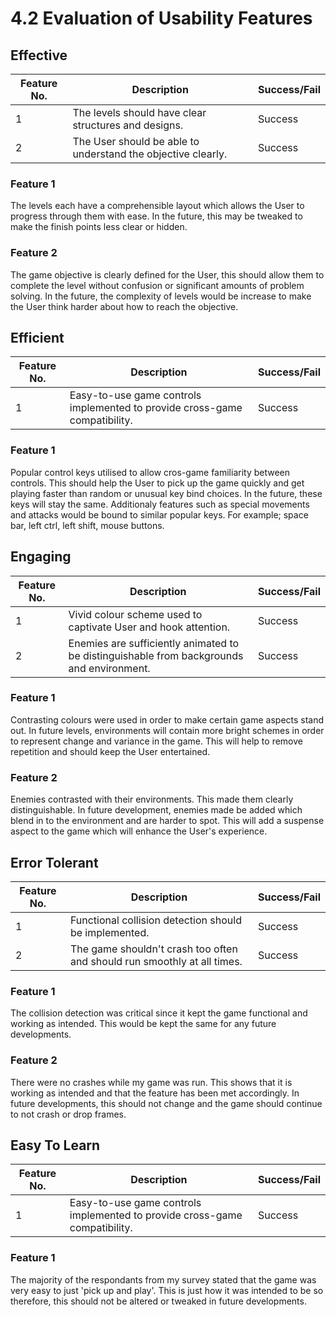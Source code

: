 # 4.2 Evaluation of Usability Features

## Effective

| Feature No. | Description                                                  | Success/Fail |
| ----------- | ------------------------------------------------------------ | ------------ |
| 1           | The levels should have clear structures and designs.         | Success      |
| 2           | The User should be able to understand the objective clearly. | Success      |



### Feature 1

The levels each have a comprehensible layout which allows the User to progress through them with ease. In the future, this may be tweaked to make the finish points less clear or hidden.

### Feature 2

The game objective is clearly defined for the User, this should allow them to complete the level without confusion or significant amounts of problem solving. In the future, the complexity of levels would be increase to make the User think harder about how to reach the objective.



## Efficient

| Feature No. | Description                                                                | Success/Fail |
| ----------- | -------------------------------------------------------------------------- | ------------ |
| 1           | Easy-to-use game controls implemented to provide cross-game compatibility. | Success      |



### Feature 1

Popular control keys utilised to allow cros-game familiarity between controls. This should help the User to pick up the game quickly and get playing faster than random or unusual key bind choices. In the future, these keys will stay the same. Additionaly features such as special movements and attacks would be bound to similar popular keys. For example; space bar, left ctrl, left shift, mouse buttons.



## Engaging

| Feature No. | Description                                                                               | Success/Fail |
| ----------- | ----------------------------------------------------------------------------------------- | ------------ |
| 1           | Vivid colour scheme used to captivate User and hook attention.                            | Success      |
| 2           | Enemies are sufficiently animated to be distinguishable from backgrounds and environment. | Success      |



### Feature 1

Contrasting colours were used in order to make certain game aspects stand out. In future levels, environments will contain more bright schemes in order to represent change and variance in the game. This will help to remove repetition and should keep the User entertained.

### Feature 2

Enemies contrasted with their environments. This made them clearly distinguishable. In future development, enemies made be added which blend in to the environment and are harder to spot. This will add a suspense aspect to the game which will enhance the User's experience.



## Error Tolerant

| Feature No. | Description                                                              | Success/Fail |
| ----------- | ------------------------------------------------------------------------ | ------------ |
| 1           | Functional collision detection should be implemented.                    | Success      |
| 2           | The game shouldn't crash too often and should run smoothly at all times. | Success      |

### Feature 1

The collision detection was critical since it kept the game functional and working as intended. This would be kept the same for any future developments.

### Feature 2

There were no crashes while my game was run. This shows that it is working as intended and that the feature has been met accordingly. In future developments, this should not change and the game should continue to not crash or drop frames.



## Easy To Learn

| Feature No. | Description                                                                | Success/Fail |
| ----------- | -------------------------------------------------------------------------- | ------------ |
| 1           | Easy-to-use game controls implemented to provide cross-game compatibility. | Success      |

### Feature 1

The majority of the respondants from my survey stated that the game was very easy to just 'pick up and play'. This is just how it was intended to be so therefore, this should not be altered or tweaked in future developments.
